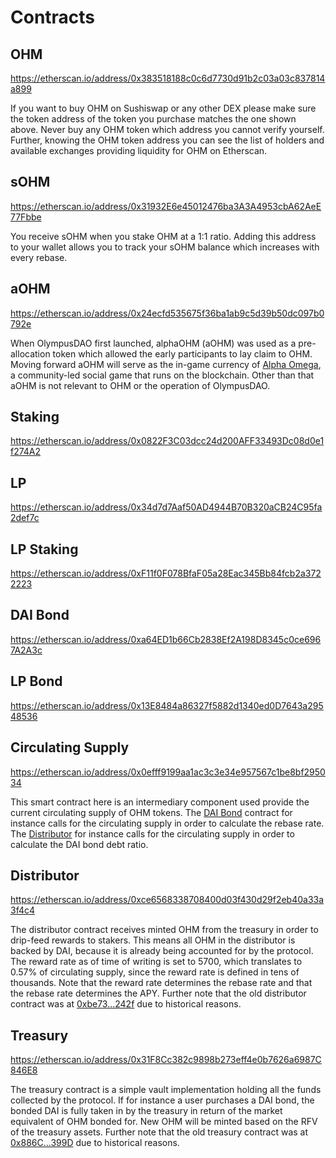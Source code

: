 # Contracts

## OHM

https://etherscan.io/address/0x383518188c0c6d7730d91b2c03a03c837814a899

If you want to buy OHM on Sushiswap or any other DEX please make sure the token
address of the token you purchase matches the one shown above. Never buy any OHM
token which address you cannot verify yourself. Further, knowing the OHM token
address you can see the list of holders and available exchanges providing
liquidity for OHM on Etherscan.

## sOHM

https://etherscan.io/address/0x31932E6e45012476ba3A3A4953cbA62AeE77Fbbe

You receive sOHM when you stake OHM at a 1:1 ratio. Adding this address to your
wallet allows you to track your sOHM balance which increases with every rebase.

## aOHM

https://etherscan.io/address/0x24ecfd535675f36ba1ab9c5d39b50dc097b0792e

When OlympusDAO first launched, alphaOHM (aOHM) was used as a pre-allocation token which allowed the early participants to lay claim to OHM. Moving forward aOHM will serve as the in-game currency of [Alpha Omega](https://medium.com/@alpha_omega/alpha-omega-a-tale-of-two-cities-80a94966376b), a community-led social game that runs on the blockchain. Other than that aOHM is not relevant to OHM or the operation of OlympusDAO.

## Staking

https://etherscan.io/address/0x0822F3C03dcc24d200AFF33493Dc08d0e1f274A2

## LP

https://etherscan.io/address/0x34d7d7Aaf50AD4944B70B320aCB24C95fa2def7c

## LP Staking

https://etherscan.io/address/0xF11f0F078BfaF05a28Eac345Bb84fcb2a3722223

## DAI Bond

https://etherscan.io/address/0xa64ED1b66Cb2838Ef2A198D8345c0ce6967A2A3c

## LP Bond

https://etherscan.io/address/0x13E8484a86327f5882d1340ed0D7643a29548536

## Circulating Supply

https://etherscan.io/address/0x0efff9199aa1ac3c3e34e957567c1be8bf295034

This smart contract here is an intermediary component used provide the current
circulating supply of OHM tokens. The [DAI Bond](#dai-bond) contract for
instance calls for the circulating supply in order to calculate the rebase rate.
The [Distributor](#distributor) for instance calls for the circulating supply in
order to calculate the DAI bond debt ratio.

## Distributor

https://etherscan.io/address/0xce6568338708400d03f430d29f2eb40a33a3f4c4

The distributor contract receives minted OHM from the treasury in order to
drip-feed rewards to stakers. This means all OHM in the distributor is backed by
DAI, because it is already being accounted for by the protocol. The reward rate
as of time of writing is set to 5700, which translates to 0.57% of circulating
supply, since the reward rate is defined in tens of thousands. Note that the
reward rate determines the rebase rate and that the rebase rate determines the
APY. Further note that the old distributor contract was at
[0xbe73...242f](https://etherscan.io/address/0xbe731507810C8747C3E01E62c676b1cA6F93242f)
due to historical reasons.

## Treasury

https://etherscan.io/address/0x31F8Cc382c9898b273eff4e0b7626a6987C846E8

The treasury contract is a simple vault implementation holding all the funds
collected by the protocol. If for instance a user purchases a DAI bond, the
bonded DAI is fully taken in by the treasury in return of the market equivalent
of OHM bonded for. New OHM will be minted based on the RFV of the treasury
assets. Further note that the old treasury contract was at
[0x886C...399D](https://etherscan.io/address/0x886CE997aa9ee4F8c2282E182aB72A705762399D)
due to historical reasons.
